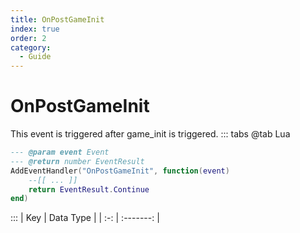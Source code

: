 ```yaml
---
title: OnPostGameInit
index: true
order: 2
category:
  - Guide
---
```


# OnPostGameInit
This event is triggered after game_init is triggered.
::: tabs
@tab Lua
```lua
--- @param event Event
--- @return number EventResult
AddEventHandler("OnPostGameInit", function(event)
    --[[ ... ]]
    return EventResult.Continue
end)
```

:::
| Key | Data Type |
| :-: | :-------: |